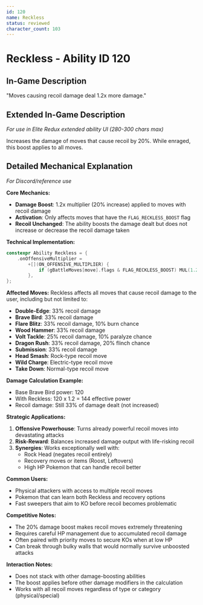 ```yaml
---
id: 120
name: Reckless
status: reviewed
character_count: 103
---
```


# Reckless - Ability ID 120

## In-Game Description
"Moves causing recoil damage deal 1.2x more damage."

## Extended In-Game Description
*For use in Elite Redux extended ability UI (280-300 chars max)*

Increases the damage of moves that cause recoil by 20%. While enraged, this boost applies to all moves.

## Detailed Mechanical Explanation
*For Discord/reference use*

**Core Mechanics:**
- **Damage Boost**: 1.2x multiplier (20% increase) applied to moves with recoil damage
- **Activation**: Only affects moves that have the `FLAG_RECKLESS_BOOST` flag
- **Recoil Unchanged**: The ability boosts the damage dealt but does not increase or decrease the recoil damage taken

**Technical Implementation:**
```cpp
constexpr Ability Reckless = {
    .onOffensiveMultiplier =
        +[](ON_OFFENSIVE_MULTIPLIER) {
            if (gBattleMoves[move].flags & FLAG_RECKLESS_BOOST) MUL(1.2);
        },
};
```

**Affected Moves:**
Reckless affects all moves that cause recoil damage to the user, including but not limited to:
- **Double-Edge**: 33% recoil damage
- **Brave Bird**: 33% recoil damage
- **Flare Blitz**: 33% recoil damage, 10% burn chance
- **Wood Hammer**: 33% recoil damage
- **Volt Tackle**: 25% recoil damage, 10% paralyze chance
- **Dragon Rush**: 33% recoil damage, 20% flinch chance
- **Submission**: 33% recoil damage
- **Head Smash**: Rock-type recoil move
- **Wild Charge**: Electric-type recoil move
- **Take Down**: Normal-type recoil move

**Damage Calculation Example:**
- Base Brave Bird power: 120
- With Reckless: 120 x 1.2 = 144 effective power
- Recoil damage: Still 33% of damage dealt (not increased)

**Strategic Applications:**
1. **Offensive Powerhouse**: Turns already powerful recoil moves into devastating attacks
2. **Risk-Reward**: Balances increased damage output with life-risking recoil
3. **Synergies**: Works exceptionally well with:
   - Rock Head (negates recoil entirely)
   - Recovery moves or items (Roost, Leftovers)
   - High HP Pokemon that can handle recoil better

**Common Users:**
- Physical attackers with access to multiple recoil moves
- Pokemon that can learn both Reckless and recovery options
- Fast sweepers that aim to KO before recoil becomes problematic

**Competitive Notes:**
- The 20% damage boost makes recoil moves extremely threatening
- Requires careful HP management due to accumulated recoil damage
- Often paired with priority moves to secure KOs when at low HP
- Can break through bulky walls that would normally survive unboosted attacks

**Interaction Notes:**
- Does not stack with other damage-boosting abilities
- The boost applies before other damage modifiers in the calculation
- Works with all recoil moves regardless of type or category (physical/special)